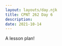```yaml
---
layout: layouts/day.njk
title: CPNT 262 Day 6
description: 
date: 2021-10-14
---
```


A lesson plan!